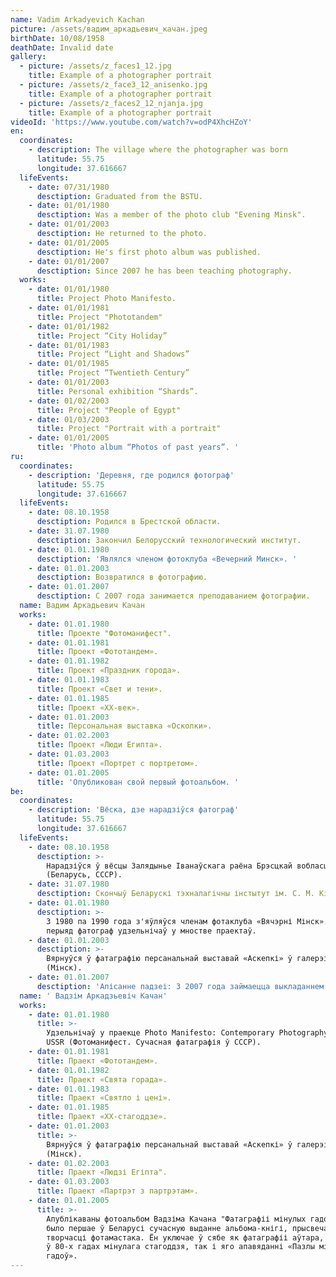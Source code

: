```yaml
---
name: Vadim Arkadyevich Kachan
picture: /assets/вадим_аркадьевич_качан.jpeg
birthDate: 10/08/1958
deathDate: Invalid date
gallery:
  - picture: /assets/z_faces1_12.jpg
    title: Example of a photographer portrait
  - picture: /assets/z_face3_12_anisenko.jpg
    title: Example of a photographer portrait
  - picture: /assets/z_faces2_12_njanja.jpg
    title: Example of a photographer portrait
videoId: 'https://www.youtube.com/watch?v=odP4XhcHZoY'
en:
  coordinates:
    - description: The village where the photographer was born
      latitude: 55.75
      longitude: 37.616667
  lifeEvents:
    - date: 07/31/1980
      desctiption: Graduated from the BSTU.
    - date: 01/01/1980
      desctiption: Was a member of the photo club "Evening Minsk".
    - date: 01/01/2003
      desctiption: He returned to the photo.
    - date: 01/01/2005
      desctiption: He's first photo album was published.
    - date: 01/01/2007
      desctiption: Since 2007 he has been teaching photography.
  works:
    - date: 01/01/1980
      title: Project Photo Manifesto.
    - date: 01/01/1981
      title: Project "Phototandem"
    - date: 01/01/1982
      title: Project “City Holiday”
    - date: 01/01/1983
      title: Project “Light and Shadows”
    - date: 01/01/1985
      title: Project “Twentieth Century”
    - date: 01/01/2003
      title: Personal exhibition “Shards”.
    - date: 01/02/2003
      title: Project "People of Egypt"
    - date: 01/03/2003
      title: Project "Portrait with a portrait"
    - date: 01/01/2005
      title: 'Photo album “Photos of past years”. '
ru:
  coordinates:
    - description: 'Деревня, где родился фотограф'
      latitude: 55.75
      longitude: 37.616667
  lifeEvents:
    - date: 08.10.1958
      desctiption: Родился в Брестской области.
    - date: 31.07.1980
      desctiption: Закончил Белорусский технологический институт.
    - date: 01.01.1980
      desctiption: 'Являлся членом фотоклуба «Вечерний Минск». '
    - date: 01.01.2003
      desctiption: Возвратился в фотографию.
    - date: 01.01.2007
      desctiption: С 2007 года занимается преподаванием фотографии.
  name: Вадим Аркадьевич Качан
  works:
    - date: 01.01.1980
      title: Проекте "Фотоманифест".
    - date: 01.01.1981
      title: Проект «Фототандем».
    - date: 01.01.1982
      title: Проект «Праздник города».
    - date: 01.01.1983
      title: Проект «Свет и тени».
    - date: 01.01.1985
      title: Проект «ХХ-век».
    - date: 01.01.2003
      title: Персональная выставка «Осколки».
    - date: 01.02.2003
      title: Проект «Люди Египта».
    - date: 01.03.2003
      title: Проект «Портрет с портретом».
    - date: 01.01.2005
      title: 'Опубликован свой первый фотоальбом. '
be:
  coordinates:
    - description: 'Вёска, дзе нарадзіўся фатограф'
      latitude: 55.75
      longitude: 37.616667
  lifeEvents:
    - date: 08.10.1958
      desctiption: >-
        Нарадзіўся ў вёсцы Залядынье Іванаўскага раёна Брэсцкай вобласці
        (Беларусь, СССР).
    - date: 31.07.1980
      desctiption: Скончыў Беларускі тэхналагічны інстытут ім. С. М. Кірава ў Мінску.
    - date: 01.01.1980
      desctiption: >-
        З 1980 па 1990 года з'яўляўся членам фотаклуба «Вячэрні Мінск». У гэты
        перыяд фатограф удзельнічаў у мностве праектаў.
    - date: 01.01.2003
      desctiption: >-
        Вярнуўся ў фатаграфію персанальнай выставай «Аскепкі» ў галерэі «NOVA»
        (Мінск).
    - date: 01.01.2007
      desctiption: 'Апісанне падзеі: З 2007 года займаецца выкладаннем фатаграфіі.'
  name: ' Вадзім Аркадзьевіч Качан'
  works:
    - date: 01.01.1980
      title: >-
        Удзельнічаў у праекце Photo Manifesto: Contemporary Photography in the
        USSR (Фотоманифест. Сучасная фатаграфія ў СССР).
    - date: 01.01.1981
      title: Праект «Фототандем».
    - date: 01.01.1982
      title: Праект «Свята горада».
    - date: 01.01.1983
      title: Праект «Святло і цені».
    - date: 01.01.1985
      title: Праект «ХХ-стагоддзе».
    - date: 01.01.2003
      title: >-
        Вярнуўся ў фатаграфію персанальнай выставай «Аскепкі» ў галерэі «NOVA»
        (Мінск).
    - date: 01.02.2003
      title: Праект «Людзі Егіпта".
    - date: 01.03.2003
      title: Праект «Партрэт з партрэтам».
    - date: 01.01.2005
      title: >-
        Апублікаваны фотоальбом Вадзіма Качана "Фатаграфіі мінулых гадоў». Гэта
        было першае ў Беларусі сучасную выданне альбома-кнігі, прысвечанага
        творчасці фотамастака. Ён уключае ў сябе як фатаграфіі аўтара, зробленыя
        ў 80-х гадах мінулага стагоддзя, так і яго апавяданні «Пазлы мінулых
        гадоў».
---
```


